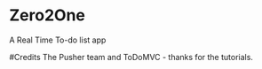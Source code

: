 # Zero2One
A Real Time To-do list app

#Credits
The Pusher team and ToDoMVC - thanks for the tutorials.
